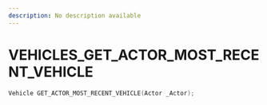 ```yaml
---
description: No description available 
---
```


# VEHICLES\_GET_ACTOR_MOST_RECENT_VEHICLE

```cpp
Vehicle GET_ACTOR_MOST_RECENT_VEHICLE(Actor _Actor);
```